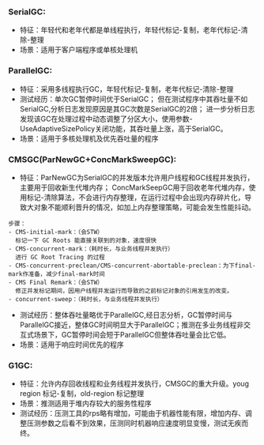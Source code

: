 ### SerialGC:
- 特征：年轻代和老年代都是单线程执行，年轻代标记-复制，老年代标记-清除-整理
- 场景：适用于客户端程序或单核处理机
### ParallelGC:
- 特征：采用多线程执行GC，年轻代标记-复制，老年代标记-清除-整理
- 测试经历：单次GC暂停时间优于SerialGC；
  但在测试程序中其吞吐量不如SerialGC,分析日志发现原因是其GC次数是SerialGC的2倍；
  进一步分析日志发现该GC在处理过程中动态调整了分区大小，使用参数-UseAdaptiveSizePolicy关闭功能，其吞吐量上涨，高于SerialGC。
- 场景：适用于多核处理机及优先吞吐量的程序
###  CMSGC(ParNewGC+ConcMarkSweepGC):
- 特征：ParNewGC为SerialGC的并发版本允许用户线程和GC线程并发执行，主要用于回收新生代堆内存；
  ConcMarkSeepGC用于回收老年代堆内存，使用标记-清除算法，不会进行内存整理，在运行过程中会出现内存碎片化，导致大对象不能顺利晋升的情况，如加上内存整理策略，可能会发生性能抖动。
```
步骤：
- CMS-initial-mark：（会STW）
  标记一下 GC Roots 能直接关联到的对象，速度很快
- CMS-concurrent-mark：（耗时长，与业务线程并发执行）
  进行 GC Root Tracing 的过程
- CMS-concurrent-preclean/CMS-concurrent-abortable-preclean：为下final-mark作准备，减少final-mark时间
- CMS Final Remark：（会STW）
  修正并发标记期间，因用户线程并发运行而导致的之前标记对象的引用发生的改变。
- concurrent-sweep：（耗时长，与业务线程并发执行）
```
- 测试经历：整体吞吐量略优于ParallelGC,经日志分析，GC暂停时间与ParallelGC接近，整体GC时间明显大于ParallelGC；推测在多业务线程非交互式场景下，GC暂停时间会短于ParallelGC但整体吞吐量会比它低。
- 场景：适用于响应时间优先的程序

###  G1GC:
- 特征：允许内存回收线程和业务线程并发执行，CMSGC的重大升级。youg region 标记-复制，old-region 标记整理
- 场景：推测适用于堆内存较大的服务性程序
- 测试经历：压测工具的rps略有增加，可能由于机器性能有限，增加内存、调整压测参数之后看不到效果，压测同时机器响应速度明显变慢，测试无疾而终。
